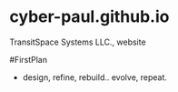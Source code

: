 # cyber-paul.github.io

TransitSpace Systems LLC., website

#FirstPlan

 - design, refine, rebuild.. evolve, repeat.


